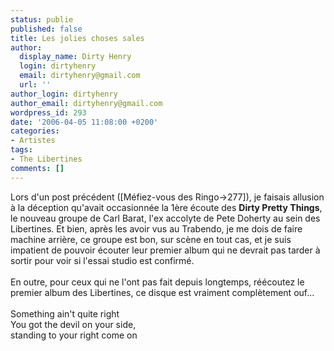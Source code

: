 ```yaml
---
status: publie
published: false
title: Les jolies choses sales
author:
  display_name: Dirty Henry
  login: dirtyhenry
  email: dirtyhenry@gmail.com
  url: ''
author_login: dirtyhenry
author_email: dirtyhenry@gmail.com
wordpress_id: 293
date: '2006-04-05 11:08:00 +0200'
categories:
- Artistes
tags:
- The Libertines
comments: []
---
```

Lors d'un post précédent ([Méfiez-vous des Ringo->277]), je faisais allusion à la déception qu'avait occasionnée la 1ère écoute des __Dirty Pretty Things__, le nouveau groupe de Carl Barat, l'ex accolyte de Pete Doherty au sein des Libertines. Et bien, après les avoir vus au Trabendo, je me dois de faire machine arrière, ce groupe est bon, sur scène en tout cas, et je suis impatient de pouvoir écouter leur premier album qui ne devrait pas tarder à sortir pour voir si l'essai studio est confirmé.<br /><br />En outre, pour ceux qui ne l'ont pas fait depuis longtemps, réécoutez le premier album des Libertines, ce disque est vraiment complètement ouf...<br /><br />Something ain't quite right<br />You got the devil on your side,<br />standing to your right come on
